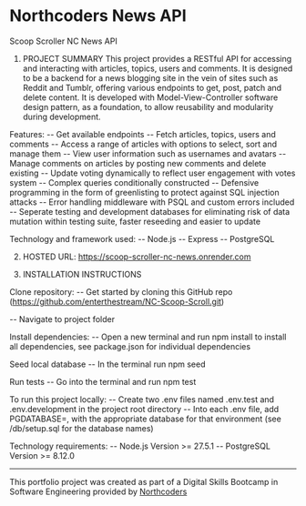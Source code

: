 # Northcoders News API

Scoop Scroller NC News API

1. PROJECT SUMMARY
   This project provides a RESTful API for accessing and interacting with articles, topics, users and comments. It is designed to be a backend for a news blogging site in the vein of sites such as Reddit and Tumblr, offering various endpoints to get, post, patch and delete content. It is developed with Model-View-Controller software design pattern, as a foundation, to allow reusability and modularity during development.

Features:
-- Get available endpoints
-- Fetch articles, topics, users and comments
-- Access a range of articles with options to select, sort and manage them
-- View user information such as usernames and avatars
-- Manage comments on articles by posting new comments and delete existing
-- Update voting dynamically to reflect user engagement with votes system
-- Complex queries conditionally constructed
-- Defensive programming in the form of greenlisting to protect against SQL injection attacks
-- Error handling middleware with PSQL and custom errors included
-- Seperate testing and development databases for eliminating risk of data mutation within testing suite, faster reseeding and easier to update

Technology and framework used:
-- Node.js
-- Express
-- PostgreSQL

2. HOSTED URL: https://scoop-scroller-nc-news.onrender.com

3. INSTALLATION INSTRUCTIONS

Clone repository:
-- Get started by cloning this GitHub repo (https://github.com/enterthestream/NC-Scoop-Scroll.git)

-- Navigate to project folder

Install dependencies:
-- Open a new terminal and run npm install to install all dependencies, see package.json for individual dependencies

Seed local database
-- In the terminal run npm seed

Run tests
-- Go into the terminal and run npm test

To run this project locally:
-- Create two .env files named .env.test and .env.development in the project root directory
-- Into each .env file, add PGDATABASE=, with the appropriate database for that environment (see /db/setup.sql for the database names)

Technology requirements:
-- Node.js Version >= 27.5.1
-- PostgreSQL Version >= 8.12.0

---

This portfolio project was created as part of a Digital Skills Bootcamp in Software Engineering provided by [Northcoders](https://northcoders.com/)
